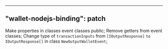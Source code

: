 
---
"wallet-nodejs-binding": patch
---

Make properties in classes event classes public;
Remove getters from event classes;
Change type of `transactionInputs` from `[IOutputResponse]` `to IOutputResponse[]` in class `NewOutputWalletEvent`;
